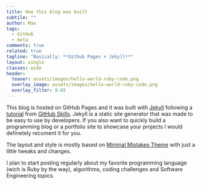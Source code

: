```yaml
---
title: How this blog was built
subtile: ""
author: Max
tags: 
  - GitHub 
  - meta
comments: true
related: true
tagline: "Basically: **Github Pages + Jekyll**"
layout: single
classes: wide
header:
  teaser: assets/images/hello-world-ruby-code.png
  overlay_image: assets/images/hello-world-ruby-code.png
  overlay_filter: 0.65
---
```

This blog is hosted on GitHub Pages and it was built with [Jekyll](https://jekyllrb.com/) following a [tutorial](https://github.com/skills/github-pages) from [GitHub Skills](https://github.com/skills). Jekyll is a static site generator that was made to be easy to use by developers. If you also want to quickly build a programming blog or a portfolio site to showcase your projects I would definetely recoment it for you.

The layout and style is mostly based on [Minimal Mistakes Theme](https://mademistakes.com/work/minimal-mistakes-jekyll-theme/) with just a little tweaks and changes.

I plan to start posting regularly about my favorite programming language (wich is Ruby by the way), algorithms, coding challenges and Software Engineering topics.
